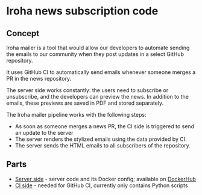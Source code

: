# Iroha news subscription code

## Concept

Iroha mailer is a tool that would allow our developers
to automate sending the emails to our community
when they post updates in a select GitHub repository.

It uses GitHub CI to automatically send emails whenever someone merges a PR in the news repository.

The server side works constantly: the users need to subscribe or unsubscribe, and the developers can preview the news. In addition to the emails, these previews are saved in PDF and stored separately.

The Iroha mailer pipeline works with the following steps:

* As soon as someone merges a news PR, the CI side is triggered to send an update to the server
* The server renders the stylized emails using the data provided by CI.
* The server sends the HTML emails to all subscribers of the repository.

## Parts

* [Server side](./server) - server code and its Docker config; available on [DockerHub](https://hub.docker.com/repository/docker/iamgrid/iroha_mailer/general)
* [CI side](./ci) - needed for GitHub CI, currently only contains Python scripts

